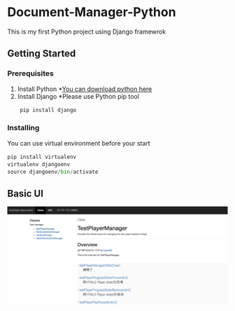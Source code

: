 # Document-Manager-Python

This is my first Python project using Django framewrok

## Getting Started

### Prerequisites

1. Install Python
    *[You can download python here](https://www.python.org/downloads/)
2. Install Django
    *Please use Python pip tool
    
```python
    pip install django
```

### Installing

You can use virtual environment before your start

```python
pip install virtualenv
virtualenv djangoenv
source djangoenv/bin/activate
```

## Basic UI

![alt text](https://raw.githubusercontent.com/hayasilin/Document-Manager-Python/master/Screenshot/1.png)

